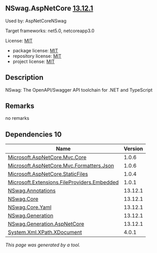 NSwag.AspNetCore [13.12.1](https://www.nuget.org/packages/NSwag.AspNetCore/13.12.1)
--------------------

Used by: AspNetCoreNSwag

Target frameworks: net5.0, netcoreapp3.0

License: [MIT](../../../../licenses/mit) 

- package license: [MIT](https://licenses.nuget.org/MIT) 
- repository license: [MIT](https://github.com/RicoSuter/NSwag.git) 
- project license: [MIT](https://github.com/RicoSuter/NSwag) 

Description
-----------
NSwag: The OpenAPI/Swagger API toolchain for .NET and TypeScript

Remarks
-----------
no remarks


Dependencies 10
-----------

|Name|Version|
|----------|:----|
|[Microsoft.AspNetCore.Mvc.Core](../../../../packages/nuget.org/microsoft.aspnetcore.mvc.core/1.0.6)|1.0.6|
|[Microsoft.AspNetCore.Mvc.Formatters.Json](../../../../packages/nuget.org/microsoft.aspnetcore.mvc.formatters.json/1.0.6)|1.0.6|
|[Microsoft.AspNetCore.StaticFiles](../../../../packages/nuget.org/microsoft.aspnetcore.staticfiles/1.0.4)|1.0.4|
|[Microsoft.Extensions.FileProviders.Embedded](../../../../packages/nuget.org/microsoft.extensions.fileproviders.embedded/1.0.1)|1.0.1|
|[NSwag.Annotations](../../../../packages/nuget.org/nswag.annotations/13.12.1)|13.12.1|
|[NSwag.Core](../../../../packages/nuget.org/nswag.core/13.12.1)|13.12.1|
|[NSwag.Core.Yaml](../../../../packages/nuget.org/nswag.core.yaml/13.12.1)|13.12.1|
|[NSwag.Generation](../../../../packages/nuget.org/nswag.generation/13.12.1)|13.12.1|
|[NSwag.Generation.AspNetCore](../../../../packages/nuget.org/nswag.generation.aspnetcore/13.12.1)|13.12.1|
|[System.Xml.XPath.XDocument](../../../../packages/nuget.org/system.xml.xpath.xdocument/4.0.1)|4.0.1|

*This page was generated by a tool.*